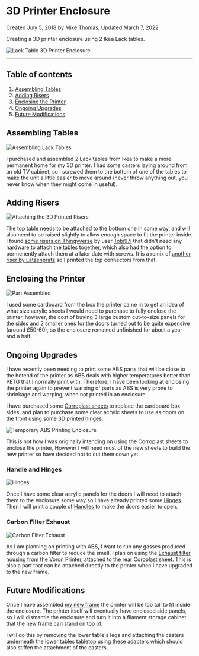 # 3D Printer Enclosure

Created July 5, 2018 by [Mike Thomas](https://github.com/mikepthomas),
Updated March 7, 2022

Creating a 3D printer enclosure using 2 Ikea Lack tables.

![Lack Table 3D Printer Enclosure](https://github.com/mikepthomas/mikepthomas.github.io/raw/develop/src/img/printer-enclosure/enclosure-hero.jpg)

---

## Table of contents

1. [Assembling Tables](#assembling-tables)
2. [Adding Risers](#adding-risers)
3. [Enclosing the Printer](#enclosing-the-printer)
4. [Ongoing Upgrades](#ongoing-upgrades)
5. [Future Modifications](#future-modifications)

## Assembling Tables

![Assembling Lack Tables](https://github.com/mikepthomas/mikepthomas.github.io/raw/develop/src/img/printer-enclosure/lack-table-one.jpg)

I purchased and assembled 2 Lack tables from Ikea to make a more permanent home for my 3D printer. I had some casters laying around from an old TV cabinet, so I screwed them to the bottom of one of the tables to make the unit a little easier to move around (never throw anything out, you never know when they might come in useful).

## Adding Risers

![Attaching the 3D Printed Risers](https://github.com/mikepthomas/mikepthomas.github.io/raw/develop/src/img/printer-enclosure/lack-table-two.jpg)

The top table needs to be attached to the bottom one in some way, and will also need to be raised slightly to allow enough space to fit the printer inside. I found [some risers on Thingyverse](https://www.thingiverse.com/thing:2153564) by user [Tobi97l](https://www.thingiverse.com/Tobi97l) that didn't need any hardware to attach the tables together, which also had the option to permenently attach them at a later date with screws. It is a remix of [another riser by Latzenpratz](https://www.thingiverse.com/thing:1814763) so I printed the top connectors from that.

## Enclosing the Printer

![Part Assembled](https://github.com/mikepthomas/mikepthomas.github.io/raw/develop/src/img/printer-enclosure/assembled.jpg)

I used some cardboard from the box the printer came in to get an idea of what size acrylic sheets I would need to purchase to fully enclose the printer, however, the cost of buying 3 large custom cut-to-size panels for the sides and 2 smaller ones for the doors turned out to be quite expensive (around £50-60), so the enclosure remained unfinished for about a year and a half.

## Ongoing Upgrades

I have recently been needing to print some ABS parts that will be close to the hotend of the printer as ABS deals with higher temperatures better than PETG that I normally print with. Therefore, I have been looking at enclosing the printer again to prevent warping of parts as ABS is very prone to shrinkage and warping, when not printed in an enclosure.

I have purchased some [Corroplast sheets](https://www.amazon.co.uk/gp/product/B016EMNWS4) to replace the cardboard box sides, and plan to purchase some clear acrylic sheets to use as doors on the front using some [3D printed hinges](#handle-and-hinges).

![Temporary ABS Printing Enclosure](https://github.com/mikepthomas/mikepthomas.github.io/raw/develop/src/img/printer-enclosure/temporary-abs-enclosure.jpg)

This is not how I was originally intending on using the Corroplast sheets to enclose the printer, However I will need most of the new sheets to build the new printer so have decided not to cut them down yet.

### Handle and Hinges

![Hinges](https://github.com/mikepthomas/mikepthomas.github.io/raw/develop/src/img/printer-enclosure/hinges.jpg)

Once I have some clear acrylic panels for the doors I will need to attach them to the enclosure some way so I have already printed some [Hinges](https://www.thingiverse.com/thing:2378793). Then I will print a couple of [Handles](https://www.thingiverse.com/thing:2459045) to make the doors easier to open.

### Carbon Filter Exhaust

![Carbon Filter Exhaust](https://github.com/mikepthomas/mikepthomas.github.io/raw/develop/src/img/printer-enclosure/carbon-filter-exhaust.jpg)

As I am planning on printing with ABS, I want to run any gasses produced through a carbon filter to reduce the smell. I plan on using the [Exhaust filter housing from the Voron Printer](https://github.com/VoronDesign/Voron-1/tree/Voron1.8/STLs/Exhaust_Filter), attached to the rear Coroplast sheet. This is also a part that can be attached directly to the printer when I have upgraded to the new frame.

## Future Modifications

Once I have assembled [my new frame](printer-hypercube.md#frame) the printer will be too tall to fit inside the enclosure. The printer itself will eventually have enclosed side panels, so I will dismantle the enclosure and turn it into a filament storage cabinet that the new frame can stand on top of.

I will do this by removing the lower table's legs and attaching the casters underneath the lower tables tabletop [using these adapters](https://www.thingiverse.com/thing:2598673) which should also stiffen the attachment of the casters.
